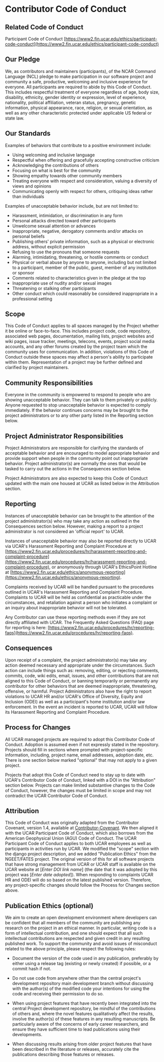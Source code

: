 # Contributor Code of Conduct

## Related Code of Conduct 

Participant Code of Conduct
[https://www2.fin.ucar.edu/ethics/participant-code-conduct](https://www2.fin.ucar.edu/ethics/participant-code-conduct)

## Our Pledge

We, as contributors and maintainers (participants), of the NCAR Command Language (NCL) pledge to make participation in our software project and community a safe, productive, welcoming and inclusive experience for everyone. All participants are required to abide by this Code of Conduct. This includes respectful treatment of everyone regardless of age, body size, disability, ethnicity, gender identity or expression, level of experience, nationality, political affiliation, veteran status, pregnancy, genetic information, physical appearance, race, religion, or sexual orientation, as well as any other characteristic protected under applicable US federal or state law.

## Our Standards

Examples of behaviors that contribute to a positive environment include:

* Using welcoming and inclusive language
* Respectful when offering and gracefully accepting constructive criticism
* Acknowledging the contributions of others
* Focusing on what is best for the community
* Showing empathy towards other community members
* Treating everyone with respect and consideration, valuing a diversity of views and opinions
* Communicating openly with respect for others, critiquing ideas rather than individuals

Examples of unacceptable behavior include, but are not limited to:

* Harassment, intimidation, or discrimination in any form
* Personal attacks directed toward other participants
* Unwelcome sexual attention or advances
* Inappropriate, negative, derogatory comments and/or attacks on personal beliefs
* Publishing others' private information, such as a physical or electronic address, without explicit permission
* Refusing to use the pronouns that someone requests
* Alarming, intimidating, threatening, or hostile comments or conduct
* Physical or verbal abuse by anyone to anyone, including but not limited to a participant, member of the public, guest, member of any institution or sponsor
* Comments related to characteristics given in the pledge at the top
* Inappropriate use of nudity and/or sexual images
* Threatening or stalking other participants
* Other conduct which could reasonably be considered inappropriate in a professional setting

## Scope

This Code of Conduct applies to all spaces managed by the Project whether it be online or face-to-face. This includes project code, code repository, associated web pages, documentation, mailing lists, project websites and wiki pages, issue tracker, meetings, telecons, events, project social media accounts, and any other forums created by the project team which the community uses for communication. In addition, violations of this Code of Conduct outside these spaces may affect a person's ability to participate within them. Representation of a project may be further defined and clarified by project maintainers.

## Community Responsibilities

Everyone in the community is empowered to respond to people who are showing unacceptable behavior. They can talk to them privately or publicly. Anyone requested to stop unacceptable behavior is expected to comply immediately. If the behavior continues concerns may be brought to the project administrators or to any other party listed in the Reporting section below.

## Project Administrator Responsibilities

Project Administrators are responsible for clarifying the standards of acceptable behavior and are encouraged to model appropriate behavior and provide support when people in the community point out inappropriate behavior. Project administrator(s) are normally the ones that would be tasked to carry out the actions in the Consequences section below.

Project Administrators are also expected to keep this Code of Conduct updated with the main one housed at UCAR as listed below in the Attribution section.

## Reporting

Instances of unacceptable behavior can be brought to the attention of the project administrator(s) who may take any action as outlined in the Consequences section below. However, making a report to a project administrator is not considered an 'official report' to UCAR.

Instances of unacceptable behavior may also be reported directly to UCAR via UCAR's Harassment Reporting and Complaint Procedure at [https://www2.fin.ucar.edu/procedures/hr/harassment-reporting-and-complaint-procedure](https://www2.fin.ucar.edu/procedures/hr/harassment-reporting-and-complaint-procedure), or anonymously through UCAR's EthicsPoint Hotline at [https://www2.fin.ucar.edu/ethics/anonymous-reporting](https://www2.fin.ucar.edu/ethics/anonymous-reporting).

Complaints received by UCAR will be handled pursuant to the procedures outlined in UCAR's Harassment Reporting and Complaint Procedure. Complaints to UCAR will be held as confidential as practicable under the circumstances, and retaliation against a person who initiates a complaint or an inquiry about inappropriate behavior will not be tolerated.

Any Contributor can use these reporting methods even if they are not directly affiliated with UCAR. The Frequently Asked Questions (FAQ) page for reporting is here: [https://www2.fin.ucar.edu/procedures/hr/reporting-faqs](https://www2.fin.ucar.edu/procedures/hr/reporting-faqs).

## Consequences

Upon receipt of a complaint, the project administrator(s) may take any action deemed necessary and appropriate under the circumstances. Such action can include things such as: removing, editing, or rejecting comments, commits, code, wiki edits, email, issues, and other contributions that are not aligned to this Code of Conduct, or banning temporarily or permanently any contributor for other behaviors that are deemed inappropriate, threatening, offensive, or harmful. Project Administrators also have the right to report violations to UCAR HR and/or UCAR's Office of Diversity, Equity and Inclusion (ODEI) as well as a participant's home institution and/or law enforcement. In the event an incident is reported to UCAR, UCAR will follow its Harassment Reporting and Complaint Procedure.

## Process for Changes

All UCAR managed projects are required to adopt this Contributor Code of Conduct. Adoption is assumed even if not expressly stated in the repository. Projects should fill in sections where prompted with project-specific information, including, project name, email addresses, adoption date, etc. There is one section below marked "optional" that may not apply to a given project.

Projects that adopt this Code of Conduct need to stay up to date with UCAR's Contributor Code of Conduct, linked with a DOI in the "Attribution" section below. Projects can make limited substantive changes to the Code of Conduct, however, the changes must be limited in scope and may not contradict the UCAR Contributor Code of Conduct.

## Attribution

This Code of Conduct was originally adapted from the Contributor Covenant, version 1.4, available at [Contributor-Covenant](http://contributor-covenant.org/version/1/4). We then aligned it with the UCAR Participant Code of Conduct, which also borrows from the American Geophysical Union (AGU) Code of Conduct. The UCAR Participant Code of Conduct applies to both UCAR employees as well as participants in activities run by UCAR. We modified the "scope" section with the django project description, and we added "Publication Ethics" from the NGEET/FATES project. The original version of this for all software projects that have strong management from UCAR or UCAR staff is available on the UCAR website at [*Enter DOI link name*] (the date that it was adopted by this project was [*Enter date adopted*]). When responding to complaints UCAR HR and ODEI will do so based on the latest published version. Therefore, any project-specific changes should follow the Process for Changes section above.

## Publication Ethics (optional)

We aim to create an open development environment where developers can be confident that all members of the community are publishing any research on the project in an ethical manner. In particular, writing code is a form of intellectual contribution, and one should expect that all such intellectual contributions are respected and given credit in any resulting published work. To support the community and avoid issues of misconduct related to the above principle, please respect the following rules:

* Document the version of the code used in any publication, preferably by either using a release tag (existing or newly created) if possible, or a commit hash if not.

* Do not use code from anywhere other than the central project's development repository main development branch without discussing with the author(s) of the modified code your intentions for using the code and receiving their permission to do so.

* When using project features that have recently been integrated into the central Project development repository, be mindful of the contributions of others and, where the novel features qualitatively affect the results, involve the author(s) of these features in any resulting manuscripts. Be particularly aware of the concerns of early career researchers, and ensure they have sufficient time to lead publications using their developments.

* When discussing results arising from older project features that have been described in the literature or releases, accurately cite the publications describing those features or releases.
